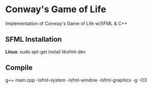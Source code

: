 # Conway's Game of Life
Implementation of Conway's Game of Life w/SFML &amp; C++

## SFML Installation
**Linux**: sudo apt-get install libsfml-dev

## Compile
g++ main.cpp -lsfml-system -lsfml-window -lsfml-graphics -g -O3 
